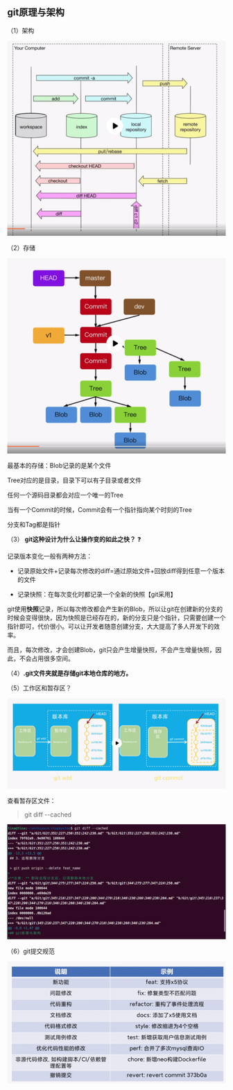 ## git原理与架构

（1）架构

![](../../操作/assets/2022-11-10-16-38-38-image.png)

（2）存储

![](../../操作/assets/2022-11-10-16-39-58-image.png)

最基本的存储：Blob记录的是某个文件

Tree对应的是目录，目录下可以有子目录或者文件

任何一个源码目录都会对应一个唯一的Tree

当有一个Commit的时候，Commit会有一个指针指向某个时刻的Tree

分支和Tag都是指针

（3） **git这种设计为什么让操作变的如此之快？** :question:

记录版本变化一般有两种方法：

- 记录原始文件+记录每次修改的diff=通过原始文件+回放diff得到任意一个版本的文件

- 记录快照：在每次变化时都记录一个全新的快照【git采用】

git使用**快照**记录，所以每次修改都会产生新的Blob，所以让git在创建新的分支的时候会变得很快，因为快照是已经存在的，新的分支只是个指针，只需要创建一个指针即可，代价很小。可以让开发者随意创建分支，大大提高了多人开发下的效率。

而且，每次修改，才会创建Blob，git只会产生增量快照，不会产生增量快照，因此，不会占用很多空间。

（4）**.git文件夹就是存储git本地仓库的地方。**

（5）工作区和暂存区？

![](../../操作/assets/2022-11-10-16-53-27-image.png)

查看暂存区文件：

> git diff --cached

![](../../操作/assets/2022-11-10-16-55-27-image.png)

（6）git提交规范

![](../../操作/assets/2022-11-10-16-56-36-image.png)
